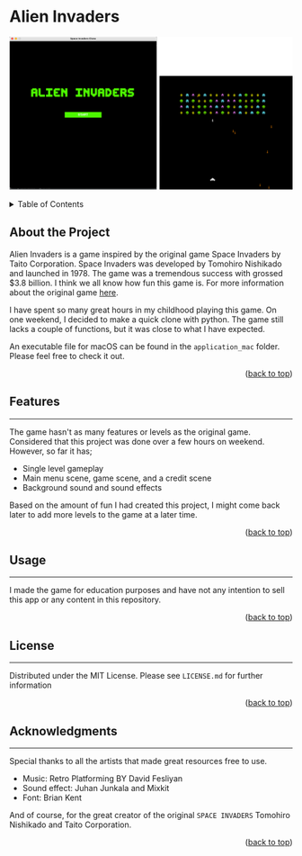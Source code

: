 # Alien Invaders

![image](images/space-invaders_preview.png)

<!-- TABLE OF CONTENTS -->
<details>
  <summary>Table of Contents</summary>
  <ol>
    <li>
      <a href="#about-the-project">About the Project</a>
    </li>
    <li><a href="#features">Futures</a></li>
    <li><a href="#usage">Usage</a></li>
    <li><a href="#license">License</a></li>
    <li><a href="#acknowledgments">Acknowledgments</a></li>
  </ol>
</details>

<!-- ABOUT THE PROJECT -->
## About the Project
Alien Invaders is a game inspired by the original game Space Invaders
by Taito Corporation. Space Invaders was developed by Tomohiro Nishikado
and launched in 1978. The game was a tremendous success with grossed
$3.8 billion. I think we all know how fun this game is. For more information
about the original game [here](https://en.wikipedia.org/wiki/Space_Invaders).

I have spent so many great hours in my childhood playing this game. On one weekend, 
I decided to make a quick clone with python. The game still lacks a couple of
functions, but it was close to what I have expected.

An executable file for macOS can be found in the `application_mac`
folder. Please feel free to check it out.

<p align="right">(<a href="#top">back to top</a>)</p>

<!-- FEATURES -->
## Features
___
The game hasn't as many features or levels as the original game. Considered
that this project was done over a few hours on weekend. However, so far it has;
* Single level gameplay
* Main menu scene, game scene, and a credit scene
* Background sound and sound effects

Based on the amount of fun I had created this project, I might come back later to add
more levels to the game at a later time.

<p align="right">(<a href="#top">back to top</a>)</p>

<!-- USAGE -->
## Usage
___
I made the game for education purposes and have not any intention to sell this app
or any content in this repository. 

<p align="right">(<a href="#top">back to top</a>)</p>

<!-- LICENSE -->
## License
___
Distributed under the MIT License. Please see `LICENSE.md`
for further information

<p align="right">(<a href="#top">back to top</a>)</p>


<!-- ACKNOWLEDGMENTS -->
## Acknowledgments
___
Special thanks to all the artists that made great resources free
to use. 
* Music: Retro Platforming BY David Fesliyan
* Sound effect: Juhan Junkala and Mixkit
* Font: Brian Kent

And of course, for the great creator of the original `SPACE INVADERS`
Tomohiro Nishikado and Taito Corporation.

<p align="right">(<a href="#top">back to top</a>)</p>